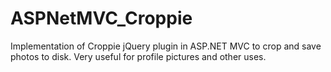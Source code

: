 # ASPNetMVC_Croppie
Implementation of Croppie jQuery plugin in ASP.NET MVC to crop and save photos to disk. Very useful for profile pictures and other uses.
